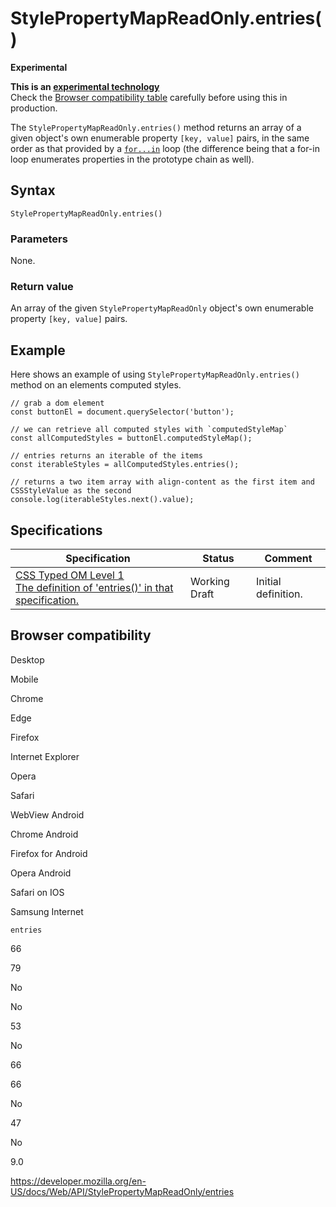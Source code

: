 StylePropertyMapReadOnly.entries()
==================================

**Experimental**

**This is an [experimental technology](https://developer.mozilla.org/en-US/docs/MDN/Guidelines/Conventions_definitions#experimental)**  
Check the [Browser compatibility table](#browser_compatibility) carefully before using this in production.

The `StylePropertyMapReadOnly.entries()` method returns an array of a given object's own enumerable property `[key, value]` pairs, in the same order as that provided by a [`for...in`](https://developer.mozilla.org/en-US/docs/Web/JavaScript/Reference/Statements/for...in) loop (the difference being that a for-in loop enumerates properties in the prototype chain as well).

Syntax
------

    StylePropertyMapReadOnly.entries()

### Parameters

None.

### Return value

An array of the given `StylePropertyMapReadOnly` object's own enumerable property `[key, value]` pairs.

Example
-------

Here shows an example of using `StylePropertyMapReadOnly.entries()` method on an elements computed styles.

    // grab a dom element
    const buttonEl = document.querySelector('button');

    // we can retrieve all computed styles with `computedStyleMap`
    const allComputedStyles = buttonEl.computedStyleMap();

    // entries returns an iterable of the items
    const iterableStyles = allComputedStyles.entries();

    // returns a two item array with align-content as the first item and CSSStyleValue as the second
    console.log(iterableStyles.next().value);

Specifications
--------------

<table><thead><tr class="header"><th>Specification</th><th>Status</th><th>Comment</th></tr></thead><tbody><tr class="odd"><td><a href="https://drafts.css-houdini.org/css-typed-om-1/#the-stylepropertymap">CSS Typed OM Level 1<br />
<span class="small">The definition of 'entries()' in that specification.</span></a></td><td><span class="spec-wd">Working Draft</span></td><td>Initial definition.</td></tr></tbody></table>

Browser compatibility
---------------------

Desktop

Mobile

Chrome

Edge

Firefox

Internet Explorer

Opera

Safari

WebView Android

Chrome Android

Firefox for Android

Opera Android

Safari on IOS

Samsung Internet

`entries`

66

79

No

No

53

No

66

66

No

47

No

9.0

<a href="https://developer.mozilla.org/en-US/docs/Web/API/StylePropertyMapReadOnly/entries" class="_attribution-link">https://developer.mozilla.org/en-US/docs/Web/API/StylePropertyMapReadOnly/entries</a>

